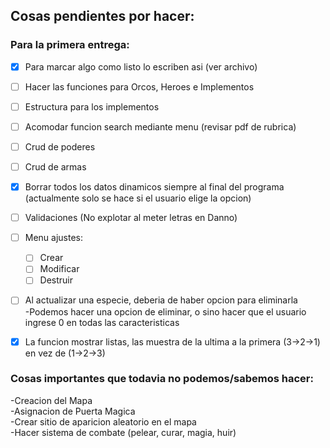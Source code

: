 ## Cosas pendientes por hacer:

### Para la primera entrega: 

- [x] Para marcar algo como listo lo escriben asi (ver archivo)  

- [ ] Hacer las funciones para Orcos, Heroes e Implementos
- [ ] Estructura para los implementos
- [ ] Acomodar funcion search mediante menu (revisar pdf de rubrica)  
  
- [ ] Crud de poderes   
- [ ] Crud de armas  

- [x] Borrar todos los datos dinamicos siempre al final del programa (actualmente solo se hace si el usuario elige la opcion)  
- [ ] Validaciones (No explotar al meter letras en Danno)  
  
- [ ] Menu ajustes:  
  - [ ] Crear  
  - [ ] Modificar
  - [ ] Destruir

- [ ] Al actualizar una especie, deberia de haber opcion para eliminarla  
  -Podemos hacer una opcion de eliminar, o sino hacer que el usuario ingrese 0 en todas las caracteristicas
- [x] La funcion mostrar listas, las muestra de la ultima a la primera (3→2→1) en vez de (1→2→3)  

  

  
### Cosas importantes que todavia no podemos/sabemos hacer:
  -Creacion del Mapa  
  -Asignacion de Puerta Magica  
  -Crear sitio de aparicion aleatorio en el mapa  
  -Hacer sistema de combate (pelear, curar, magia, huir)  
  
